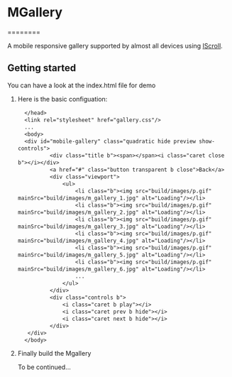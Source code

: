 <h1 id="intro">MGallery</h1>
========

A mobile responsive gallery supported by almost all devices using <a href="http://iscrolljs.com">IScroll</a>.

<h2 id="getting-started">Getting started</h2>

You can have a look at the index.html file for demo

1. Here is the basic configuation:




         </head>
         <link rel="stylesheet" href="gallery.css"/>
         ...
         <body>
         <div id="mobile-gallery" class="quadratic hide preview show-controls">
                 <div class="title b"><span></span><i class="caret close b"></i></div>
                 <a href="#" class="button transparent b close">Back</a>
                 <div class="viewport">
                     <ul>
                         <li class="b"><img src="build/images/p.gif" mainSrc="build/images/m_gallery_1.jpg" alt="Loading"/></li>
                         <li class="b"><img src="build/images/p.gif" mainSrc="build/images/m_gallery_2.jpg" alt="Loading"/></li>
                         <li class="b"><img src="build/images/p.gif" mainSrc="build/images/m_gallery_3.jpg" alt="Loading"/></li>
                         <li class="b"><img src="build/images/p.gif" mainSrc="build/images/m_gallery_4.jpg" alt="Loading"/></li>
                         <li class="b"><img src="build/images/p.gif" mainSrc="build/images/m_gallery_5.jpg" alt="Loading"/></li>
                         <li class="b"><img src="build/images/p.gif" mainSrc="build/images/m_gallery_6.jpg" alt="Loading"/></li>
                         ...
                     </ul>
                 </div>
                 <div class="controls b">
                     <i class="caret b play"></i>
                     <i class="caret prev b hide"></i>
                     <i class="caret next b hide"></i>
                 </div>
          </div>
         </body>


2. Finally build the Mgallery

     <script type="javascript/text">

         function init() {
           var container = document.querySelectorAll('#mobile-gallery')[0];
           var gallery = null;
           gallery = new MGallery(container, null);

           var button = document.getElementById('trigger');
           button.addEventListener('click', function(){
             if(gallery !== null) {
               gallery.open();
             }
           }, false);
         }

         window.addEventListener('load', function(){
           init();
         }, false);

     </script>


     To be continued...